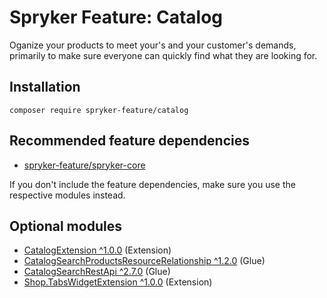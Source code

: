 # Spryker Feature: Catalog

Oganize your products to meet your's and your customer's demands, primarily to make sure everyone can quickly find what they are looking for.

## Installation

```
composer require spryker-feature/catalog
```

## Recommended feature dependencies
- [spryker-feature/spryker-core](https://github.com/spryker-feature/spryker-core)

If you don't include the feature dependencies, make sure you use the respective modules instead.

## Optional modules
- [CatalogExtension ^1.0.0](https://github.com/spryker/catalog-extension) (Extension)
- [CatalogSearchProductsResourceRelationship ^1.2.0](https://github.com/spryker/catalog-search-products-resource-relationship) (Glue)
- [CatalogSearchRestApi ^2.7.0](https://github.com/spryker/catalog-search-rest-api) (Glue)
- [Shop.TabsWidgetExtension ^1.0.0](https://github.com/spryker-shop/tabs-widget-extension) (Extension)
